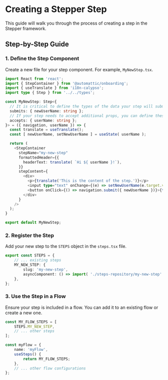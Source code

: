 # Creating a Stepper Step

This guide will walk you through the process of creating a step in the Stepper framework.

## Step-by-Step Guide

### 1. Define the Step Component

Create a new file for your step component. For example, `MyNewStep.tsx`.

```typescript
import React from 'react';
import { StepContainer } from '@automattic/onboarding';
import { useTranslate } from 'i18n-calypso';
import type { Step } from '../../types';

const MyNewStep: Step<{
  // It is critical to define the types of the data your step will submit. The helps Stepper shape the state of the flow your step is part of.
  submits: { newUserName: string };
  // If your step needs to accept additional props, you can define these props in the `accepts` property. By default, the step get the props defined in the `StepProps` type (see {@link client/landing/stepper/declarative-flow/internals/types.ts}).
  accepts: { userName: string };
}> = ({ navigation, userName }) => {
  const translate = useTranslate();
  const [ newUserName, setNewUserName ] = useState( userName );

  return (
    <StepContainer
      stepName="my-new-step"
      formattedHeader={{
        headerText: translate( `Hi ${ userName }!`),
      }}
      stepContent={
        <div>
          <p>{translate('This is the content of the step.')}</p>
          <input type="text" onChange={(e) => setNewUserName(e.target.value)} />
          <button onClick={() => navigation.submit({ newUserName })}>{translate('Submit')}</button>
        </div>
      }
    />
  );
}

export default MyNewStep;
```

### 2. Register the Step

Add your new step to the `STEPS` object in the `steps.tsx` file.

```typescript
export const STEPS = {
	// ... existing steps
	MY_NEW_STEP: {
		slug: 'my-new-step',
		asyncComponent: () => import( './steps-repository/my-new-step' ),
	},
};
```

### 3. Use the Step in a Flow

Ensure your step is included in a flow. You can add it to an existing flow or create a new one. 

```typescript
const MY_FLOW_STEPS = [
	STEPS.MY_NEW_STEP,
	// ... other steps
];

const myFlow = {
	name: 'myFlow',
	useSteps() {
		return MY_FLOW_STEPS;
	},
	// ... other flow configurations
};
```

